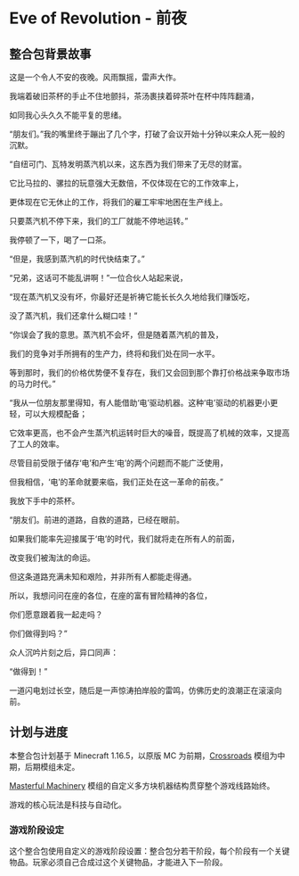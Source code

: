 # Eve of Revolution - 前夜
## 整合包背景故事
这是一个令人不安的夜晚。风雨飘摇，雷声大作。

我端着破旧茶杯的手止不住地颤抖，茶汤裹挟着碎茶叶在杯中阵阵翻涌，

如同我心头久久不能平复的思绪。

“朋友们。”我的嘴里终于蹦出了几个字，打破了会议开始十分钟以来众人死一般的沉默。

“自纽可门、瓦特发明蒸汽机以来，这东西为我们带来了无尽的财富。

它比马拉的、骡拉的玩意强大无数倍，不仅体现在它的工作效率上，

更体现在它无休止的工作，将我们的雇工牢牢地困在生产线上。

只要蒸汽机不停下来，我们的工厂就能不停地运转。”

我停顿了一下，喝了一口茶。

“但是，我感到蒸汽机的时代快结束了。”

“兄弟，这话可不能乱讲啊！”一位合伙人站起来说，

“现在蒸汽机又没有坏，你最好还是祈祷它能长长久久地给我们赚饭吃，

没了蒸汽机，我们还拿什么糊口哇！”

“你误会了我的意思。蒸汽机不会坏，但是随着蒸汽机的普及，

我们的竞争对手所拥有的生产力，终将和我们处在同一水平。

等到那时，我们的价格优势便不复存在，我们又会回到那个靠打价格战来争取市场的马力时代。”

“我从一位朋友那里得知，有人能借助‘电’驱动机器。这种‘电’驱动的机器更小更轻，可以大规模配备；

它效率更高，也不会产生蒸汽机运转时巨大的噪音，既提高了机械的效率，又提高了工人的效率。

尽管目前受限于储存‘电’和产生‘电’的两个问题而不能广泛使用，

但我相信，‘电’的革命就要来临，我们正处在这一革命的前夜。”

我放下手中的茶杯。

“朋友们。前进的道路，自救的道路，已经在眼前。

如果我们能率先迎接属于‘电’的时代，我们就将走在所有人的前面，

改变我们被淘汰的命运。

但这条道路充满未知和艰险，并非所有人都能走得通。

所以，我想问问在座的各位，在座的富有冒险精神的各位，

你们愿意跟着我一起走吗？

你们做得到吗？”

众人沉吟片刻之后，异口同声：

“做得到！”

一道闪电划过长空，随后是一声惊涛拍岸般的雷鸣，仿佛历史的浪潮正在滚滚向前。
## 计划与进度
本整合包计划基于 Minecraft 1.16.5，以原版 MC 为前期，[Crossroads](https://www.mcmod.cn/class/3185.html) 模组为中期，后期模组未定。

[Masterful Machinery](https://www.curseforge.com/minecraft/mc-mods/masterful-machinery) 模组的自定义多方块机器结构贯穿整个游戏线路始终。

游戏的核心玩法是科技与自动化。
### 游戏阶段设定
这个整合包使用自定义的游戏阶段设置：整合包分若干阶段，每个阶段有一个关键物品。玩家必须自己合成过这个关键物品，才能进入下一阶段。

